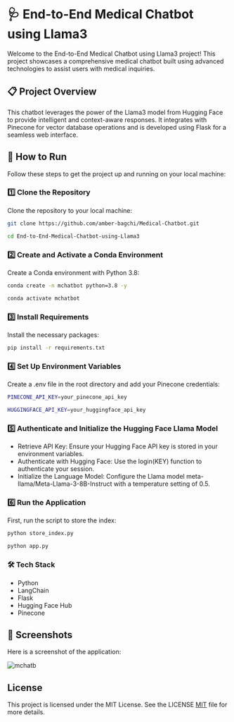 # 🩺 End-to-End Medical Chatbot using Llama3
Welcome to the End-to-End Medical Chatbot using Llama3 project! This project showcases a comprehensive medical chatbot built using advanced technologies to assist users with medical inquiries.

## 📋 Project Overview
This chatbot leverages the power of the Llama3 model from Hugging Face to provide intelligent and context-aware responses. It integrates with Pinecone for vector database operations and is developed using Flask for a seamless web interface.

## 🚀 How to Run
Follow these steps to get the project up and running on your local machine:

### 1️⃣ Clone the Repository
Clone the repository to your local machine:
```bash
git clone https://github.com/amber-bagchi/Medical-Chatbot.git
```
```bash
cd End-to-End-Medical-Chatbot-using-Llama3

```

### 2️⃣ Create and Activate a Conda Environment
Create a Conda environment with Python 3.8:
```bash
conda create -n mchatbot python=3.8 -y
```
```bash
conda activate mchatbot
```

### 3️⃣ Install Requirements
Install the necessary packages:
```bash
pip install -r requirements.txt
```

### 4️⃣ Set Up Environment Variables
Create a .env file in the root directory and add your Pinecone credentials:
```bash
PINECONE_API_KEY=your_pinecone_api_key
```
```bash
HUGGINGFACE_API_KEY=your_huggingface_api_key
```

### 5️⃣ Authenticate and Initialize the Hugging Face Llama Model
- Retrieve API Key: Ensure your Hugging Face API key is stored in your environment variables.
- Authenticate with Hugging Face: Use the login(KEY) function to authenticate your session.
- Initialize the Language Model: Configure the Llama model meta-llama/Meta-Llama-3-8B-Instruct with a temperature setting of 0.5.

### 6️⃣ Run the Application
First, run the script to store the index:
```bash
python store_index.py
```
```bash
python app.py
```
### 🛠 Tech Stack
- Python
- LangChain
- Flask
- Hugging Face Hub
- Pinecone

## 📸 Screenshots

Here is a screenshot of the application:

![mchatb](https://github.com/user-attachments/assets/8b81760c-f299-4637-9c6f-e0745b55a595)

## License

This project is licensed under the MIT License. See the LICENSE
[MIT](https://choosealicense.com/licenses/mit/) file for more details.
